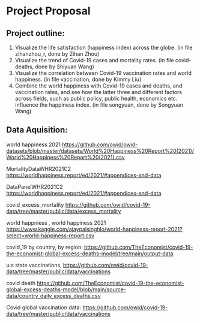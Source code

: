 # Project Proposal

## Project outline:

1. Visualize the life satisfaction (happiness index) across the globe. (in file zihanzhou_r, done by Zihan Zhou)
2. Visualize the trend of Covid-19 cases and mortality rates. (in file covid-deaths, done by Shiyuan Wang)
3. Visualize the correlation between Covid-19 vaccination rates and world happiness. (in file vaccination, done by Kimmy Liu)
4. Combine the world happiness with Covid-19 cases and deaths, and vaccination rates, and see how the latter three and different factors across fields, such as public policy, public health, economics etc. influence the happiness index. (in file songyuan, done by Songyuan Wang)

## Data Aquisition:

world happiness 2021 https://github.com/owid/owid-datasets/blob/master/datasets/World%20Happiness%20Report%20(2021)/World%20Happiness%20Report%20(2021).csv

MortalityDataWHR2021C2 https://worldhappiness.report/ed/2021/#appendices-and-data

DataPanelWHR2021C2 https://worldhappiness.report/ed/2021/#appendices-and-data

covid_excess_mortality https://github.com/owid/covid-19-data/tree/master/public/data/excess_mortality

world happniess , world happiness 2021 https://www.kaggle.com/ajaypalsinghlo/world-happiness-report-2021?select=world-happiness-report.csv

covid_19 by country, by region: https://github.com/TheEconomist/covid-19-the-economist-global-excess-deaths-model/tree/main/output-data

u.s state vaccinations, https://github.com/owid/covid-19-data/tree/master/public/data/vaccinations

covid death https://github.com/TheEconomist/covid-19-the-economist-global-excess-deaths-model/blob/main/source-data/country_daily_excess_deaths.csv

Covid global vaccination data:
    https://github.com/owid/covid-19-data/tree/master/public/data/vaccinations


